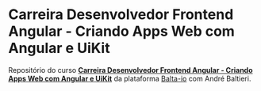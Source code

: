 # Carreira Desenvolvedor Frontend Angular - Criando Apps Web com Angular e UiKit

Repositório do curso [**Carreira Desenvolvedor Frontend Angular - Criando Apps Web com Angular e UiKit**](https://balta.io/cursos/criando-apps-web-com-angular-e-uikit) da plataforma [Balta-io](https://balta.io) com André Baltieri.
